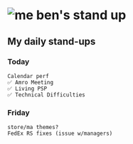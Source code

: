 # ![me](https://avatars2.githubusercontent.com/u/5232044?s=50&v=4) ben's stand up

## My daily stand-ups

### Today
    
    Calendar perf
    ✅ Amro Meeting
    ✅ Living PSP
    ✅ Technical Difficulties
    
### Friday

    store/ma themes?
    FedEx RS fixes (issue w/managers)

